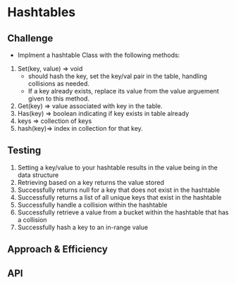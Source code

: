 # Hashtables
<!-- Short summary or background information -->

## Challenge
- Implment a hashtable Class with the following methods:
1. Set(key, value) => void
    - should hash the key, set the key/val pair in the table, handling collisions as needed.
    - If a key already exists, replace its value from the value arguement given to this method. 
2. Get(key) => value associated with key in the table.
3. Has(key) => boolean indicating if key exists in table already
4. keys => collection of keys
5. hash(key)=> index in collection for that key. 

## Testing
1. Setting a key/value to your hashtable results in the value being in the data structure
2. Retrieving based on a key returns the value stored
3. Successfully returns null for a key that does not exist in the hashtable
4. Successfully returns a list of all unique keys that exist in the hashtable
5. Successfully handle a collision within the hashtable
6. Successfully retrieve a value from a bucket within the hashtable that has a collision
7. Successfully hash a key to an in-range value

## Approach & Efficiency
<!-- What approach did you take? Why? What is the Big O space/time for this approach? -->

## API
<!-- Description of each method publicly available in each of your hashtable -->